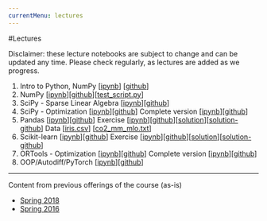 ```yaml
---
currentMenu: lectures
---
```


#Lectures

Disclaimer: these lecture notebooks are subject to change and can be updated any time.
Please check regularly, as lectures are added as we progress.

1. Intro to Python, NumPy [[ipynb](./nb/Lecture_1.ipynb)] [[github](https://github.com/icme/cme193/blob/gh-pages/nb/Lecture_1.ipynb)]
2. NumPy [[ipynb](./nb/Lecture_2.ipynb)][[github](https://github.com/icme/cme193/blob/gh-pages/nb/Lecture_2.ipynb)][[test_script.py](./nb/lecture_2/test_script.py)]
3. SciPy - Sparse Linear Algebra [[ipynb](./nb/2018_fall/Lecture_3_scipy.ipynb)][[github](https://github.com/icme/cme193/blob/gh-pages/nb/2018_fall/Lecture_3_scipy.ipynb)]
4. SciPy - Optimization [[ipynb](./nb/2018_fall/Lecture4-Optimization-Using-Python-SciPy-InClass.ipynb)][[github](https://github.com/icme/cme193/blob/gh-pages/nb/2018_fall/Lecture4-Optimization-Using-Python-SciPy-InClass.ipynb)]
Complete version [[ipynb](./nb/2018_fall/Lecture4-Optimization-Using-Python-SciPy.ipynb)][[github](https://github.com/icme/cme193/blob/gh-pages/nb/2018_fall/Lecture4-Optimization-Using-Python-SciPy.ipynb)]
5. Pandas
[[ipynb](./nb/2018_fall/Lecture5-Pandas.ipynb)][[github](https://github.com/icme/cme193/blob/gh-pages/nb/2018_fall/Lecture5-Pandas.ipynb)] Exercise [[ipynb](./nb/2018_fall/Lecture5-supplement.ipynb)][[github](https://github.com/icme/cme193/blob/gh-pages/nb/2018_fall/Lecture5-supplement.ipynb)][[solution](./nb/2018_fall/Lecture5-supplement-solution.ipynb)][[solution-github](https://github.com/icme/cme193/blob/gh-pages/nb/2018_fall/Lecture5-supplement-solution.ipynb)] Data [[iris.csv](./nb/2018_fall/data/iris.csv)] [[co2_mm_mlo.txt](ftp://aftp.cmdl.noaa.gov/products/trends/co2/co2_mm_mlo.txt)]
6. Scikit-learn [[ipynb](./nb/2018_fall/Lecture6-Scikit-learn.ipynb)][[github](https://github.com/icme/cme193/blob/gh-pages/nb/2018_fall/Lecture6-Scikit-learn.ipynb)] Exercise [[ipynb](./nb/2018_fall/Lecture6-supplement.ipynb)][[github](https://github.com/icme/cme193/blob/gh-pages/nb/2018_fall/Lecture6-supplement.ipynb)][[solution](./nb/2018_fall/Lecture6-supplement-solution.ipynb)][[solution-github](https://github.com/icme/cme193/blob/gh-pages/nb/2018_fall/Lecture6-supplement-solution.ipynb)]
7. ORTools - Optimization [[ipynb](./nb/2018_fall/Lecture7-Optimization-Using-Python-ORTools-InClass.ipynb)][[github](https://github.com/icme/cme193/blob/gh-pages/nb/2018_fall/Lecture7-Optimization-Using-Python-ORTools-InClass.ipynb)] Complete version [[ipynb](./nb/2018_fall/Lecture7-Optimization-Using-Python-ORTools.ipynb)][[github](https://github.com/icme/cme193/blob/gh-pages/nb/2018_fall/Lecture7-Optimization-Using-Python-ORTools.ipynb)]
8. OOP/Autodiff/PyTorch [[ipynb](./nb/2018_fall/Lecture8.ipynb)][[github](https://github.com/icme/cme193/blob/gh-pages/nb/2018_fall/Lecture8.ipynb)]
---

Content from previous offerings of the course (as-is)
* [Spring 2018](https://github.com/icme/cme193/tree/gh-pages/nb/2018_spring/)
* [Spring 2016](https://github.com/icme/cme193/tree/gh-pages/nb/2016_spring/)
